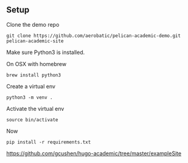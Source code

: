
## Setup

Clone the demo repo

```
git clone https://github.com/aerobatic/pelican-academic-demo.git pelican-academic-site
```

Make sure Python3 is installed.

On OSX with homebrew
```
brew install python3
```

Create a virtual env
```
python3 -m venv .
```

Activate the virtual env
```
source bin/activate
```

Now
```
pip install -r requirements.txt
```

https://github.com/gcushen/hugo-academic/tree/master/exampleSite
